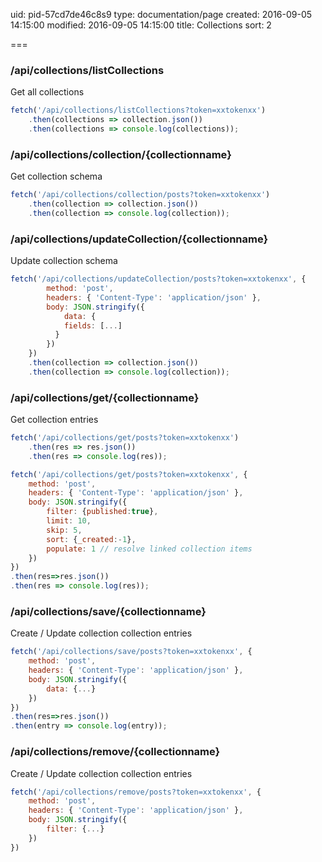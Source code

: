 uid: pid-57cd7de46c8s9
type: documentation/page
created: 2016-09-05 14:15:00
modified: 2016-09-05 14:15:00
title: Collections
sort: 2

===

### /api/collections/listCollections

Get all collections

```javascript
fetch('/api/collections/listCollections?token=xxtokenxx')
    .then(collections => collection.json())
    .then(collections => console.log(collections));
```

### /api/collections/collection/{collectionname}

Get collection schema

```javascript
fetch('/api/collections/collection/posts?token=xxtokenxx')
    .then(collection => collection.json())
    .then(collection => console.log(collection));
```

### /api/collections/updateCollection/{collectionname}

Update collection schema

```javascript
fetch('/api/collections/updateCollection/posts?token=xxtokenxx', {
        method: 'post',
        headers: { 'Content-Type': 'application/json' },
        body: JSON.stringify({
            data: {
            fields: [...]
          }
        })
    })
    .then(collection => collection.json())
    .then(collection => console.log(collection));
```

### /api/collections/get/{collectionname}

Get collection entries

```javascript
fetch('/api/collections/get/posts?token=xxtokenxx')
    .then(res => res.json())
    .then(res => console.log(res));
```

```javascript
fetch('/api/collections/get/posts?token=xxtokenxx', {
    method: 'post',
    headers: { 'Content-Type': 'application/json' },
    body: JSON.stringify({
        filter: {published:true},
        limit: 10,
        skip: 5,
        sort: {_created:-1},
        populate: 1 // resolve linked collection items
    })
})
.then(res=>res.json())
.then(res => console.log(res));
```


### /api/collections/save/{collectionname}

Create / Update collection collection entries

```javascript
fetch('/api/collections/save/posts?token=xxtokenxx', {
    method: 'post',
    headers: { 'Content-Type': 'application/json' },
    body: JSON.stringify({
        data: {...}
    })
})
.then(res=>res.json())
.then(entry => console.log(entry));
```


### /api/collections/remove/{collectionname}

Create / Update collection collection entries

```javascript
fetch('/api/collections/remove/posts?token=xxtokenxx', {
    method: 'post',
    headers: { 'Content-Type': 'application/json' },
    body: JSON.stringify({
        filter: {...}
    })
})
```
